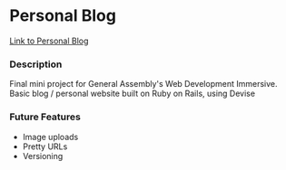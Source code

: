 # Personal Blog

[Link to Personal Blog](https://kevin-blog.herokuapp.com/)

### Description
Final mini project for General Assembly's Web Development Immersive. 
Basic blog / personal website built on Ruby on Rails, using Devise

### Future Features
- Image uploads
- Pretty URLs
- Versioning
